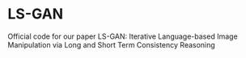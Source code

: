 # LS-GAN
Official code for our paper LS-GAN: Iterative Language-based Image Manipulation via Long and Short Term Consistency Reasoning
